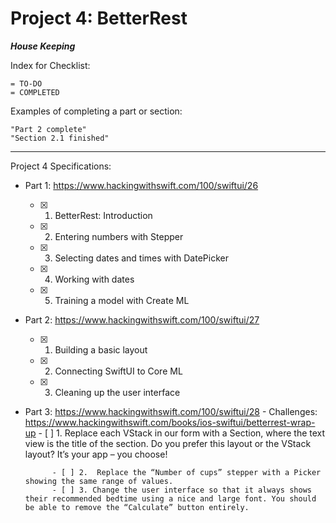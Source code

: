 #  Project 4: BetterRest


***House Keeping***

Index for Checklist:

    = TO-DO
    = COMPLETED

Examples of completing a part or section:

    "Part 2 complete"
    "Section 2.1 finished"

______
Project 4 Specifications:

- Part 1: https://www.hackingwithswift.com/100/swiftui/26
    - [x] 1. BetterRest: Introduction
    - [x] 2. Entering numbers with Stepper
    - [x] 3. Selecting dates and times with DatePicker
    - [x] 4. Working with dates
    - [x] 5. Training a model with Create ML

- Part 2: https://www.hackingwithswift.com/100/swiftui/27
    - [x] 1. Building a basic layout
    - [x] 2. Connecting SwiftUI to Core ML
    - [x] 3. Cleaning up the user interface

- Part 3: https://www.hackingwithswift.com/100/swiftui/28
        - Challenges: https://www.hackingwithswift.com/books/ios-swiftui/betterrest-wrap-up 
            - [ ] 1. Replace each VStack in our form with a Section, where the text view is the title of the section. Do you prefer this layout or the VStack layout? It’s your app – you choose!
            
            - [ ] 2.  Replace the “Number of cups” stepper with a Picker showing the same range of values.
            - [ ] 3. Change the user interface so that it always shows their recommended bedtime using a nice and large font. You should be able to remove the “Calculate” button entirely.

